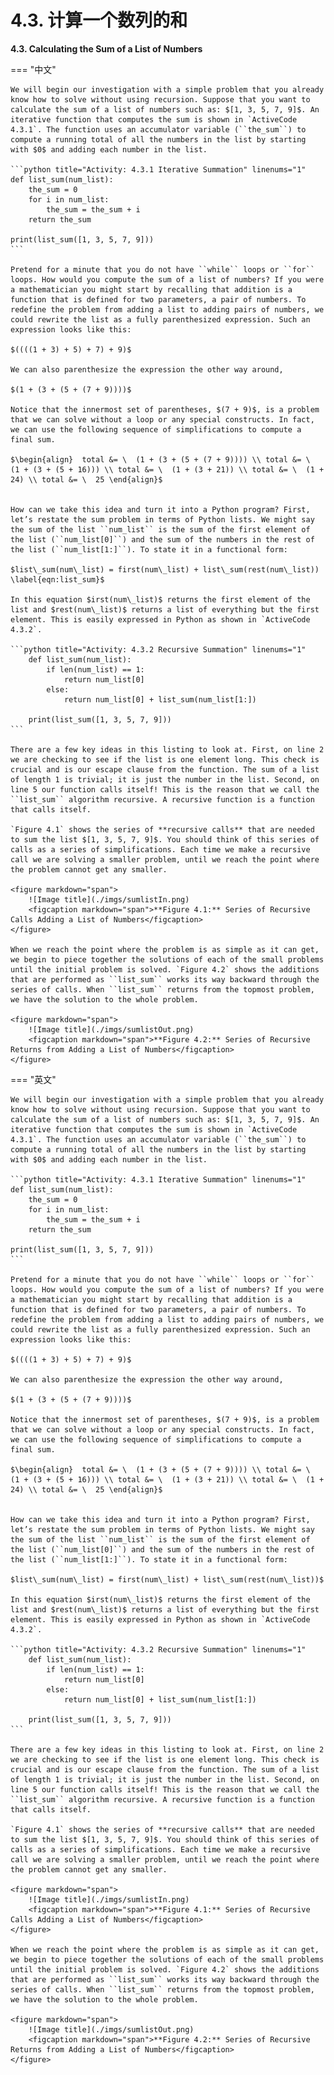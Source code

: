 # 4.3. 计算一个数列的和

**4.3. Calculating the Sum of a List of Numbers**

=== "中文"

    We will begin our investigation with a simple problem that you already know how to solve without using recursion. Suppose that you want to calculate the sum of a list of numbers such as: $[1, 3, 5, 7, 9]$. An iterative function that computes the sum is shown in `ActiveCode 4.3.1`. The function uses an accumulator variable (``the_sum``) to compute a running total of all the numbers in the list by starting with $0$ and adding each number in the list.
    
    ```python title="Activity: 4.3.1 Iterative Summation" linenums="1"
    def list_sum(num_list):
        the_sum = 0
        for i in num_list:
            the_sum = the_sum + i
        return the_sum
        
    print(list_sum([1, 3, 5, 7, 9]))
    ```
    
    Pretend for a minute that you do not have ``while`` loops or ``for`` loops. How would you compute the sum of a list of numbers? If you were a mathematician you might start by recalling that addition is a function that is defined for two parameters, a pair of numbers. To redefine the problem from adding a list to adding pairs of numbers, we could rewrite the list as a fully parenthesized expression. Such an expression looks like this: 
    
    $((((1 + 3) + 5) + 7) + 9)$
        
    We can also parenthesize the expression the other way around,
    
    $(1 + (3 + (5 + (7 + 9))))$
    
    Notice that the innermost set of parentheses, $(7 + 9)$, is a problem that we can solve without a loop or any special constructs. In fact, we can use the following sequence of simplifications to compute a final sum.
    
    $\begin{align}  total &= \  (1 + (3 + (5 + (7 + 9)))) \\ total &= \  (1 + (3 + (5 + 16))) \\ total &= \  (1 + (3 + 21)) \\ total &= \  (1 + 24) \\ total &= \  25 \end{align}$
    
    
    How can we take this idea and turn it into a Python program? First, let’s restate the sum problem in terms of Python lists. We might say the sum of the list ``num_list`` is the sum of the first element of the list (``num_list[0]``) and the sum of the numbers in the rest of the list (``num_list[1:]``). To state it in a functional form:
    
    $list\_sum(num\_list) = first(num\_list) + list\_sum(rest(num\_list)) \label{eqn:list_sum}$
    
    In this equation $irst(num\_list)$ returns the first element of the list and $rest(num\_list)$ returns a list of everything but the first element. This is easily expressed in Python as shown in `ActiveCode 4.3.2`.
    
    ```python title="Activity: 4.3.2 Recursive Summation" linenums="1"
        def list_sum(num_list):
            if len(num_list) == 1:
                return num_list[0]
            else:
                return num_list[0] + list_sum(num_list[1:])
    
        print(list_sum([1, 3, 5, 7, 9]))
    ```
    
    There are a few key ideas in this listing to look at. First, on line 2 we are checking to see if the list is one element long. This check is crucial and is our escape clause from the function. The sum of a list of length 1 is trivial; it is just the number in the list. Second, on line 5 our function calls itself! This is the reason that we call the ``list_sum`` algorithm recursive. A recursive function is a function that calls itself.
    
    `Figure 4.1` shows the series of **recursive calls** that are needed to sum the list $[1, 3, 5, 7, 9]$. You should think of this series of calls as a series of simplifications. Each time we make a recursive call we are solving a smaller problem, until we reach the point where the problem cannot get any smaller.
    
    <figure markdown="span">
        ![Image title](./imgs/sumlistIn.png)
        <figcaption markdown="span">**Figure 4.1:** Series of Recursive Calls Adding a List of Numbers</figcaption>
    </figure>
    
    When we reach the point where the problem is as simple as it can get, we begin to piece together the solutions of each of the small problems until the initial problem is solved. `Figure 4.2` shows the additions that are performed as ``list_sum`` works its way backward through the series of calls. When ``list_sum`` returns from the topmost problem, we have the solution to the whole problem.
    
    <figure markdown="span">
        ![Image title](./imgs/sumlistOut.png)
        <figcaption markdown="span">**Figure 4.2:** Series of Recursive Returns from Adding a List of Numbers</figcaption>
    </figure>

=== "英文"

    We will begin our investigation with a simple problem that you already know how to solve without using recursion. Suppose that you want to calculate the sum of a list of numbers such as: $[1, 3, 5, 7, 9]$. An iterative function that computes the sum is shown in `ActiveCode 4.3.1`. The function uses an accumulator variable (``the_sum``) to compute a running total of all the numbers in the list by starting with $0$ and adding each number in the list.
    
    ```python title="Activity: 4.3.1 Iterative Summation" linenums="1"
    def list_sum(num_list):
        the_sum = 0
        for i in num_list:
            the_sum = the_sum + i
        return the_sum
        
    print(list_sum([1, 3, 5, 7, 9]))
    ```
    
    Pretend for a minute that you do not have ``while`` loops or ``for`` loops. How would you compute the sum of a list of numbers? If you were a mathematician you might start by recalling that addition is a function that is defined for two parameters, a pair of numbers. To redefine the problem from adding a list to adding pairs of numbers, we could rewrite the list as a fully parenthesized expression. Such an expression looks like this: 
    
    $((((1 + 3) + 5) + 7) + 9)$
        
    We can also parenthesize the expression the other way around,
    
    $(1 + (3 + (5 + (7 + 9))))$
    
    Notice that the innermost set of parentheses, $(7 + 9)$, is a problem that we can solve without a loop or any special constructs. In fact, we can use the following sequence of simplifications to compute a final sum.
    
    $\begin{align}  total &= \  (1 + (3 + (5 + (7 + 9)))) \\ total &= \  (1 + (3 + (5 + 16))) \\ total &= \  (1 + (3 + 21)) \\ total &= \  (1 + 24) \\ total &= \  25 \end{align}$
    
    
    How can we take this idea and turn it into a Python program? First, let’s restate the sum problem in terms of Python lists. We might say the sum of the list ``num_list`` is the sum of the first element of the list (``num_list[0]``) and the sum of the numbers in the rest of the list (``num_list[1:]``). To state it in a functional form:
    
    $list\_sum(num\_list) = first(num\_list) + list\_sum(rest(num\_list))$
    
    In this equation $irst(num\_list)$ returns the first element of the list and $rest(num\_list)$ returns a list of everything but the first element. This is easily expressed in Python as shown in `ActiveCode 4.3.2`.
    
    ```python title="Activity: 4.3.2 Recursive Summation" linenums="1"
        def list_sum(num_list):
            if len(num_list) == 1:
                return num_list[0]
            else:
                return num_list[0] + list_sum(num_list[1:])
    
        print(list_sum([1, 3, 5, 7, 9]))
    ```
    
    There are a few key ideas in this listing to look at. First, on line 2 we are checking to see if the list is one element long. This check is crucial and is our escape clause from the function. The sum of a list of length 1 is trivial; it is just the number in the list. Second, on line 5 our function calls itself! This is the reason that we call the ``list_sum`` algorithm recursive. A recursive function is a function that calls itself.
    
    `Figure 4.1` shows the series of **recursive calls** that are needed to sum the list $[1, 3, 5, 7, 9]$. You should think of this series of calls as a series of simplifications. Each time we make a recursive call we are solving a smaller problem, until we reach the point where the problem cannot get any smaller.
    
    <figure markdown="span">
        ![Image title](./imgs/sumlistIn.png)
        <figcaption markdown="span">**Figure 4.1:** Series of Recursive Calls Adding a List of Numbers</figcaption>
    </figure>
    
    When we reach the point where the problem is as simple as it can get, we begin to piece together the solutions of each of the small problems until the initial problem is solved. `Figure 4.2` shows the additions that are performed as ``list_sum`` works its way backward through the series of calls. When ``list_sum`` returns from the topmost problem, we have the solution to the whole problem.
    
    <figure markdown="span">
        ![Image title](./imgs/sumlistOut.png)
        <figcaption markdown="span">**Figure 4.2:** Series of Recursive Returns from Adding a List of Numbers</figcaption>
    </figure>